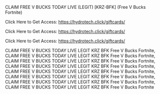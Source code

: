 CLAIM FREE V BUCKS TODAY LIVE (LEGIT) [KRZ-BFK] (Free V Bucks Fortnite)

Click Here to Get Access: https://hydrotech.click/giftcards/

Click Here to Get Access: https://hydrotech.click/giftcards/

Click Here to Get Access: https://hydrotech.click/giftcards/

CLAIM FREE V BUCKS TODAY LIVE LEGIT KRZ BFK Free V Bucks Fortnite, CLAIM FREE V BUCKS TODAY LIVE LEGIT KRZ BFK Free V Bucks Fortnite, CLAIM FREE V BUCKS TODAY LIVE LEGIT KRZ BFK Free V Bucks Fortnite, CLAIM FREE V BUCKS TODAY LIVE LEGIT KRZ BFK Free V Bucks Fortnite, CLAIM FREE V BUCKS TODAY LIVE LEGIT KRZ BFK Free V Bucks Fortnite, CLAIM FREE V BUCKS TODAY LIVE LEGIT KRZ BFK Free V Bucks Fortnite, CLAIM FREE V BUCKS TODAY LIVE LEGIT KRZ BFK Free V Bucks Fortnite, CLAIM FREE V BUCKS TODAY LIVE LEGIT KRZ BFK Free V Bucks Fortnite

